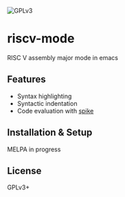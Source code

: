![GPLv3](https://img.shields.io/badge/license-GPLv3-brightgreen.svg)

# riscv-mode
RISC V assembly major mode in emacs

## Features
- Syntax highlighting
- Syntactic indentation
- Code evaluation with [spike](https://github.com/riscv/riscv-isa-sim)

## Installation & Setup
MELPA in progress

## License
GPLv3+
